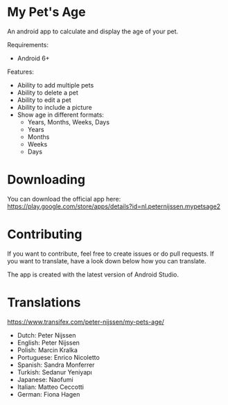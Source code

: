 My Pet's Age
=========

An android app to calculate and display the age of your pet.

Requirements:
- Android 6+

Features:
- Ability to add multiple pets
- Ability to delete a pet
- Ability to edit a pet
- Ability to include a picture
- Show age in different formats:
  - Years, Months, Weeks, Days
  - Years
  - Months
  - Weeks
  - Days

Downloading
=========
You can download the official app here:
https://play.google.com/store/apps/details?id=nl.peternijssen.mypetsage2

Contributing
=========

If you want to contribute, feel free to create issues or do pull requests.
If you want to translate, have a look down below how you can translate.

The app is created with the latest version of Android Studio.


Translations
=========

https://www.transifex.com/peter-nijssen/my-pets-age/

- Dutch: Peter Nijssen
- English: Peter Nijssen
- Polish: Marcin Kralka
- Portuguese: Enrico Nicoletto
- Spanish: Sandra Monferrer
- Turkish: Sedanur Yeniyapı
- Japanese: Naofumi
- Italian: Matteo Ceccotti
- German: Fiona Hagen


